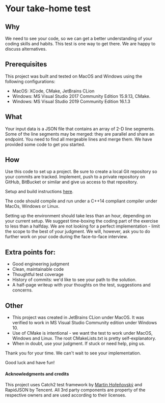 # Your take-home test
## Why
We need to see your code, so we can get a better understanding of your coding skills and habits. This test is one way to get there. We are happy to discuss alternatives.

## Prerequisites
This project was built and tested on MacOS and Windows using the following configurations:
* MacOS: XCode, CMake, JetBrains CLion
* Windows: MS Visual Studio 2017 Community Edition 15.9.13, CMake.
* Windows: MS Visual Studio 2019 Community Edition 16.1.3

## What
Your input data is a JSON file that contains an array of 2-D line segments. Some of the line segments may be merged: they are parallel and share an endpoint. You need to find all mergeable lines and merge them. We have provided some code to get you started.

## How
Use this code to set up a project. Be sure to create a local Git repository so your commits are tracked. Implement, push to a private repository on GitHub, BitBucket or similar and give us access to that repository.

Setup and build instructions [here](BUILD.md).

The code should compile and run under a C++14 compliant compiler under MacOs, Windows or Linux.

Setting up the environment should take less than an hour, depending on your current setup. We suggest time-boxing the coding part of the exercise to less than a halfday. We are not looking for a perfect implementation - limit the scope to the best of your judgment. We will, however, ask you to do further work on your code during the face-to-face interview.


## Extra points for:
* Good engineering judgment
* Clean, maintainable code
* Thoughtful test coverage
* History of commits: we'd like to see your path to the solution.
* A half-page writeup with your thoughts on the test, suggestions and concerns.

## Other
* This project was created in JetBrains CLion under MacOS. It was verified to work in MS Visual Studio Community edition under Windows 10.
* Use of CMake is intentional - we want the test to work under MacOS, Windows and Linux. The root CMakeLists.txt is pretty self-explanatory.
* When in doubt, use your judgment. If stuck or need help, ping us.

Thank you for your time. We can't wait to see your implementation.

Good luck and have fun!

#### Acknowledgments and credits
This project uses Catch2 test framework by [Martin Hořeňovský](https://github.com/catchorg/) and RapidJSON by Tencent. All 3rd party components are property of the respective owners and are used according to their licenses.


